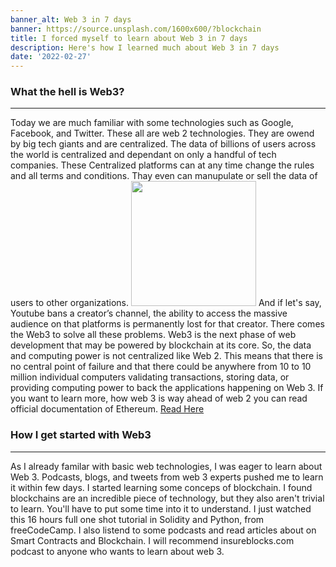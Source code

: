 ```yaml
---
banner_alt: Web 3 in 7 days
banner: https://source.unsplash.com/1600x600/?blockchain
title: I forced myself to learn about Web 3 in 7 days
description: Here's how I learned much about Web 3 in 7 days
date: '2022-02-27'
---
```


### What the hell is Web3?
---
Today we are much familiar with some technologies such as Google, Facebook, and Twitter. These all are web 2 technologies. They are owend by big tech giants and are centralized.  The data of billions of users across the world is centralized and dependant on only a handful of tech companies. These Centralized platforms can at any time change the rules and all terms and conditions. Thay even can manupulate or sell the data of users to other organizations.
<img src="https://media.giphy.com/media/KGZJMPisr8kaZiCS1q/giphy-downsized-large.gif" width="200px">
And if let's say, Youtube bans a creator’s channel, the ability to access the massive audience on that platforms is permanently lost for that creator.
There comes the Web3 to solve all these problems. 
Web3 is the next phase of web development that may be powered by blockchain at its core. So, the data and computing power is not centralized like Web 2. 
This means that there is no central point of failure and that there could be anywhere from 10 to 10 million individual computers validating transactions, storing data, or providing computing power to back the applications happening on Web 3.
If you want to learn more, how web 3 is way ahead of web 2 you can read official documentation of Ethereum. [Read Here](https://ethereum.org/en/developers/docs/web2-vs-web3/)

### How I get started with Web3
---
As I already familar with basic web technologies, I was eager to learn about Web 3. Podcasts, blogs, and tweets from web 3 experts pushed me to learn it within few days. I started learning some conceps of blockchain. I found blockchains are an incredible piece of technology, but they also aren't trivial to learn. You'll have to put some time into it to understand. I just watched this 16 hours full one shot tutorial in Solidity and Python, from freeCodeCamp. I also listend to some podcasts and read articles about on Smart Contracts and Blockchain. I will recommend insureblocks.com podcast to anyone who wants to learn about web 3.
